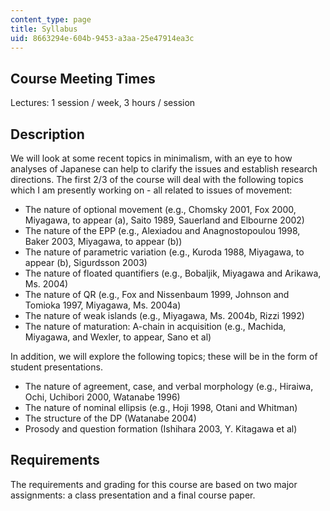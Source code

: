 ```yaml
---
content_type: page
title: Syllabus
uid: 8663294e-604b-9453-a3aa-25e47914ea3c
---
```


Course Meeting Times
--------------------

Lectures: 1 session / week, 3 hours / session

Description
-----------

We will look at some recent topics in minimalism, with an eye to how analyses of Japanese can help to clarify the issues and establish research directions. The first 2/3 of the course will deal with the following topics which I am presently working on - all related to issues of movement:

*   The nature of optional movement (e.g., Chomsky 2001, Fox 2000, Miyagawa, to appear (a), Saito 1989, Sauerland and Elbourne 2002)
*   The nature of the EPP (e.g., Alexiadou and Anagnostopoulou 1998, Baker 2003, Miyagawa, to appear (b))
*   The nature of parametric variation (e.g., Kuroda 1988, Miyagawa, to appear (b), Sigurdsson 2003)
*   The nature of floated quantifiers (e.g., Bobaljik, Miyagawa and Arikawa, Ms. 2004)
*   The nature of QR (e.g., Fox and Nissenbaum 1999, Johnson and Tomioka 1997, Miyagawa, Ms. 2004a)
*   The nature of weak islands (e.g., Miyagawa, Ms. 2004b, Rizzi 1992)
*   The nature of maturation: A-chain in acquisition (e.g., Machida, Miyagawa, and Wexler, to appear, Sano et al)

In addition, we will explore the following topics; these will be in the form of student presentations.

*   The nature of agreement, case, and verbal morphology (e.g., Hiraiwa, Ochi, Uchibori 2000, Watanabe 1996)
*   The nature of nominal ellipsis (e.g., Hoji 1998, Otani and Whitman)
*   The structure of the DP (Watanabe 2004)
*   Prosody and question formation (Ishihara 2003, Y. Kitagawa et al)

Requirements
------------

The requirements and grading for this course are based on two major assignments: a class presentation and a final course paper.